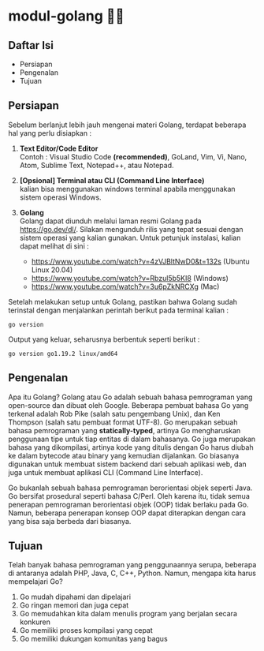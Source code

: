 # modul-golang 👨‍💻
## Daftar Isi
- Persiapan
- Pengenalan
- Tujuan


## Persiapan
Sebelum berlanjut lebih jauh mengenai materi Golang, terdapat beberapa hal yang perlu disiapkan :
1. **Text Editor/Code Editor** <br/>
Contoh : Visual Studio Code **(recommended)**, GoLand, Vim, Vi, Nano, Atom, Sublime Text, Notepad++, atau Notepad.
2. **[Opsional] Terminal atau CLI (Command Line Interface)** <br/>
kalian bisa menggunakan windows terminal apabila menggunakan sistem operasi Windows.
3. **Golang** <br/>
Golang dapat diunduh melalui laman resmi Golang pada <https://go.dev/dl/>. Silakan mengunduh rilis yang tepat sesuai dengan sistem operasi yang kalian gunakan. Untuk petunjuk instalasi, kalian dapat melihat di sini :

    - https://www.youtube.com/watch?v=4zVJBltNwD0&t=132s (Ubuntu Linux 20.04)
    - https://www.youtube.com/watch?v=Rbzul5b5KI8 (Windows)
    - https://www.youtube.com/watch?v=3u6pZkNRCXg (Mac)

Setelah melakukan setup untuk Golang, pastikan bahwa Golang sudah terinstal dengan menjalankan perintah berikut pada terminal kalian :

```
go version
```

Output yang keluar, seharusnya berbentuk seperti berikut :
```
go version go1.19.2 linux/amd64
```

## Pengenalan
Apa itu Golang? Golang atau Go adalah sebuah bahasa pemrograman yang open-source dan dibuat oleh Google. Beberapa pembuat bahasa Go yang terkenal adalah Rob Pike (salah satu pengembang Unix), dan Ken Thompson (salah satu pembuat format UTF-8). Go merupakan sebuah bahasa pemrograman yang **statically-typed**, artinya Go mengharuskan penggunaan tipe untuk tiap entitas di dalam bahasanya. Go juga merupakan bahasa yang dikompilasi, artinya kode yang ditulis dengan Go harus diubah ke dalam bytecode atau binary yang kemudian dijalankan. Go biasanya digunakan untuk membuat sistem backend dari sebuah aplikasi web, dan juga untuk membuat aplikasi CLI (Command Line Interface).

Go bukanlah sebuah bahasa pemrograman berorientasi objek seperti Java. Go bersifat prosedural seperti bahasa C/Perl. Oleh karena itu, tidak semua penerapan pemrograman berorientasi objek (OOP) tidak berlaku pada Go. Namun, beberapa penerapan konsep OOP dapat diterapkan dengan cara yang bisa saja berbeda dari biasanya.

## Tujuan
Telah banyak bahasa pemrograman yang penggunaannya serupa, beberapa di antaranya adalah PHP, Java, C, C++, Python. Namun, mengapa kita harus mempelajari Go?
1. Go mudah dipahami dan dipelajari
2. Go ringan memori dan juga cepat
3. Go memudahkan kita dalam menulis program yang berjalan secara konkuren
4. Go memiliki proses kompilasi yang cepat
5. Go memiliki dukungan komunitas yang bagus

